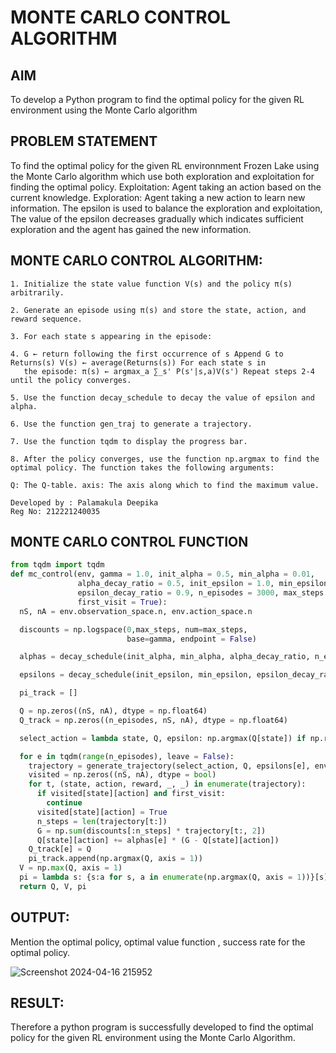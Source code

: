 # MONTE CARLO CONTROL ALGORITHM

## AIM
To develop a Python program to find the optimal policy for the given RL environment using the Monte Carlo algorithm

## PROBLEM STATEMENT
To find the optimal policy for the given RL environnment Frozen Lake using the Monte Carlo algorithm which use both exploration and exploitation for finding the optimal policy. Exploitation: Agent taking an action based on the current knowledge. Exploration: Agent taking a new action to learn new information. The epsilon is used to balance the exploration and exploitation, The value of the epsilon decreases gradually which indicates sufficient exploration and the agent has gained the new information.

## MONTE CARLO CONTROL ALGORITHM:
```
1. Initialize the state value function V(s) and the policy π(s) arbitrarily.

2. Generate an episode using π(s) and store the state, action, and reward sequence.

3. For each state s appearing in the episode:

4. G ← return following the first occurrence of s Append G to Returns(s) V(s) ← average(Returns(s)) For each state s in
   the episode: π(s) ← argmax_a ∑_s' P(s'|s,a)V(s') Repeat steps 2-4 until the policy converges.

5. Use the function decay_schedule to decay the value of epsilon and alpha.

6. Use the function gen_traj to generate a trajectory.

7. Use the function tqdm to display the progress bar.

8. After the policy converges, use the function np.argmax to find the optimal policy. The function takes the following arguments:

Q: The Q-table. axis: The axis along which to find the maximum value.

```

```
Developed by : Palamakula Deepika
Reg No: 212221240035
```

## MONTE CARLO CONTROL FUNCTION

```python
from tqdm import tqdm
def mc_control(env, gamma = 1.0, init_alpha = 0.5, min_alpha = 0.01,
               alpha_decay_ratio = 0.5, init_epsilon = 1.0, min_epsilon = 0.1,
               epsilon_decay_ratio = 0.9, n_episodes = 3000, max_steps = 200,
               first_visit = True):
  nS, nA = env.observation_space.n, env.action_space.n

  discounts = np.logspace(0,max_steps, num=max_steps,
                          base=gamma, endpoint = False)

  alphas = decay_schedule(init_alpha, min_alpha, alpha_decay_ratio, n_episodes)

  epsilons = decay_schedule(init_epsilon, min_epsilon, epsilon_decay_ratio, n_episodes)

  pi_track = []

  Q = np.zeros((nS, nA), dtype = np.float64)
  Q_track = np.zeros((n_episodes, nS, nA), dtype = np.float64)

  select_action = lambda state, Q, epsilon: np.argmax(Q[state]) if np.random.random() > epsilon_decay_ratio else np.random.randint(len(Q[state]))

  for e in tqdm(range(n_episodes), leave = False):
    trajectory = generate_trajectory(select_action, Q, epsilons[e], env, max_steps)
    visited = np.zeros((nS, nA), dtype = bool)
    for t, (state, action, reward, _, _) in enumerate(trajectory):
      if visited[state][action] and first_visit:
        continue
      visited[state][action] = True
      n_steps = len(trajectory[t:])
      G = np.sum(discounts[:n_steps] * trajectory[t:, 2])
      Q[state][action] += alphas[e] * (G - Q[state][action])
    Q_track[e] = Q
    pi_track.append(np.argmax(Q, axis = 1))
  V = np.max(Q, axis = 1)
  pi = lambda s: {s:a for s, a in enumerate(np.argmax(Q, axis = 1))}[s]
  return Q, V, pi
```

## OUTPUT:
Mention the optimal policy, optimal value function , success rate for the optimal policy.

![Screenshot 2024-04-16 215952](https://github.com/palamakuladeepika/monte-carlo-control/assets/94154679/f7a4ecc8-973b-4bd1-a0b8-ce41c683b729)

## RESULT:
Therefore a python program is successfully developed to find the optimal policy for the given RL environment using the Monte Carlo Algorithm.

